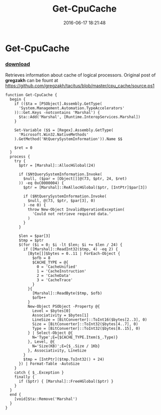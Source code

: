 ﻿---
pid:            6396
parent:         0
children:       
poster:         Don Jones
title:          Get-CpuCache
date:           2016-06-17 18:21:48
description:    Retrieves information about cache of logical processors. Original post of **gregzakh** can be fount at https://github.com/gregzakh/tacitus/blob/master/cpu_cache/source.ps1
format:         posh
---

# Get-CpuCache

### [download](6396.ps1)  

Retrieves information about cache of logical processors. Original post of **gregzakh** can be fount at https://github.com/gregzakh/tacitus/blob/master/cpu_cache/source.ps1

```posh
function Get-CpuCache {
  begin {
    if (($ta = [PSObject].Assembly.GetType(
      'System.Management.Automation.TypeAccelerators'
    ))::Get.Keys -notcontains 'Marshal') {
      $ta::Add('Marshal', [Runtime.InteropServices.Marshal])
    }
    
    Set-Variable ($$ = [Regex].Assembly.GetType(
      'Microsoft.Win32.NativeMethods'
    ).GetMethod('NtQuerySystemInformation')).Name $$
    
    $ret = 0
  }
  process {
    try {
      $ptr = [Marshal]::AllocHGlobal(24)
      
      if ($NtQuerySystemInformation.Invoke(
        $null, ($par = [Object[]]@(73, $ptr, 24, $ret)
      )) -eq 0xC0000004) {
        $ptr = [Marshal]::ReAllocHGlobal($ptr, [IntPtr]$par[3])
        
        if ($NtQuerySystemInformation.Invoke(
          $null, @(73, $ptr, $par[3], 0)
        ) -ne 0) {
          throw New-Object InvalidOperationException(
            'Could not retrieve required data.'
          )
        }
      }
      
      $len = $par[3]
      $tmp = $ptr
      $(for ($i = 0; $i -lt $len; $i += $len / 24) {
        if ([Marshal]::ReadInt32($tmp, 4) -eq 2) {
          [Byte[]]$bytes = 0..11 | ForEach-Object {
            $ofb = 8
            $CACHE_TYPE = @{
              0 = 'CacheUnified'
              1 = 'CacheInstruction'
              2 = 'CacheData'
              3 = 'CacheTrace'
            }
          }{
            [Marshal]::ReadByte($tmp, $ofb)
            $ofb++
          }
          New-Object PSObject -Property @{
            Level = $bytes[0]
            Associativity = $bytes[1]
            LineSize = [BitConverter]::ToInt16($bytes[2..3], 0)
            Size = [BitConverter]::ToInt32($bytes[4..7], 0)
            Type = [BitConverter]::ToInt32($bytes[8..15], 0)
          } | Select-Object @{
            N='Type';E={$CACHE_TYPE.Item($_.Type)}
          }, Level, @{
            N='Size(KB)';E={$_.Size / 1Kb}
          }, Associativity, LineSize
        }
        $tmp = [IntPtr]($tmp.ToInt32() + 24)
      }) | Format-Table -AutoSize
    }
    catch { $_.Exception }
    finally {
      if ($ptr) { [Marshal]::FreeHGlobal($ptr) }
    }
  }
  end {
    [void]$ta::Remove('Marshal')
  }
}
```
